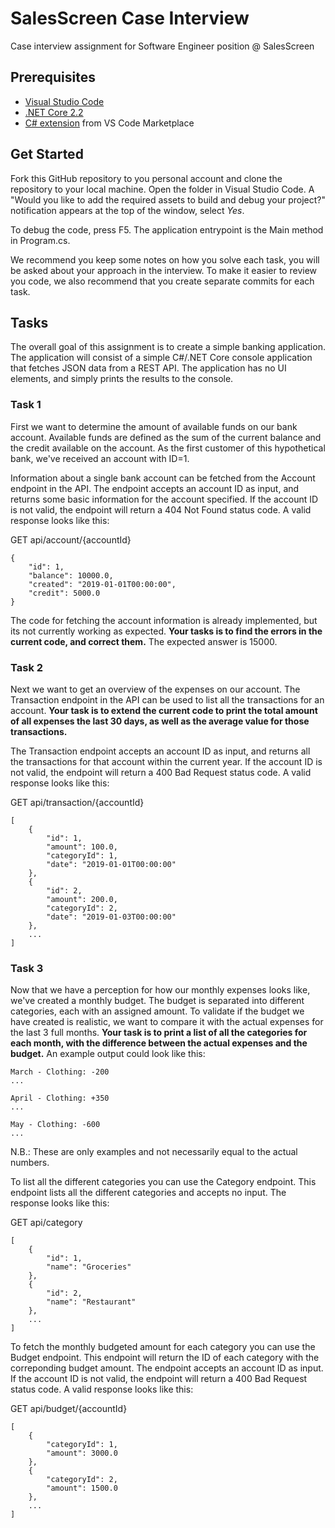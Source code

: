 # SalesScreen Case Interview
Case interview assignment for Software Engineer position @ SalesScreen

## Prerequisites

* [Visual Studio Code](https://code.visualstudio.com/download)
* [.NET Core 2.2](https://dotnet.microsoft.com/download)
* [C# extension](https://marketplace.visualstudio.com/items?itemName=ms-vscode.csharp) from VS Code Marketplace


## Get Started
Fork this GitHub repository to you personal account and clone the repository to your local machine. Open the folder in Visual Studio Code. A "Would you like to add the required assets to build and debug your project?" notification appears at the top of the window, select *Yes*.

To debug the code, press F5. The application entrypoint is the Main method in Program.cs.

We recommend you keep some notes on how you solve each task, you will be asked about your approach in the interview. To make it easier to review you code, we also recommend that you create separate commits for each task.

## Tasks
The overall goal of this assignment is to create a simple banking application. The application will consist of a simple C#/.NET Core console application that fetches JSON data from a REST API. The application has no UI elements, and simply prints the results to the console.


### Task 1
First we want to determine the amount of available funds on our bank account. Available funds are defined as the sum of the current balance and the credit available on the account. As the first customer of this hypothetical bank, we've received an account with ID=1.

Information about a single bank account can be fetched from the Account endpoint in the API. The endpoint accepts an account ID as input, and returns some basic information for the account specified. If the account ID is not valid, the endpoint will return a 404 Not Found status code. A valid response looks like this: 

GET api/account/{accountId}
```
{
    "id": 1,
    "balance": 10000.0,
    "created": "2019-01-01T00:00:00",
    "credit": 5000.0
}
```

The code for fetching the account information is already implemented, but its not currently working as expected. **Your tasks is to find the errors in the current code, and correct them.** The expected answer is 15000.


### Task 2
Next we want to get an overview of the expenses on our account. The Transaction endpoint in the API can be used to list all the transactions for an account. **Your task is to extend the current code to print the total amount of all expenses the last 30 days, as well as the average value for those transactions.**

The Transaction endpoint accepts an account ID as input, and returns all the transactions for that account within the current year. If the account ID is not valid, the endpoint will return a 400 Bad Request status code. A valid response looks like this:

GET api/transaction/{accountId}
```
[
    {
        "id": 1,
        "amount": 100.0,
        "categoryId": 1,
        "date": "2019-01-01T00:00:00"
    },
    {
        "id": 2,
        "amount": 200.0,
        "categoryId": 2,
        "date": "2019-01-03T00:00:00"
    },
    ...
]
```

### Task 3
Now that we have a perception for how our monthly expenses looks like, we've created a monthly budget. The budget is separated into different categories, each with an assigned amount. To validate if the budget we have created is realistic, we want to compare it with the actual expenses for the last 3 full months. **Your task is to print a list of all the categories for each month, with the difference between the actual expenses and the budget.** An example output could look like this:

```
March - Clothing: -200
...

April - Clothing: +350
...

May - Clothing: -600
...
```

N.B.: These are only examples and not necessarily equal to the actual numbers.

To list all the different categories you can use the Category endpoint. This endpoint lists all the different categories and accepts no input. The response looks like this:

GET api/category
```
[
    {
        "id": 1,
        "name": "Groceries"
    },
    {
        "id": 2,
        "name": "Restaurant"
    },
    ...
]
```

To fetch the monthly budgeted amount for each category you can use the Budget endpoint. This endpoint will return the ID of each category with the correponding budget amount. The endpoint accepts an account ID as input. If the account ID is not valid, the endpoint will return a 400 Bad Request status code. A valid response looks like this:

GET api/budget/{accountId}
```
[
    {
        "categoryId": 1,
        "amount": 3000.0
    },
    {
        "categoryId": 2,
        "amount": 1500.0
    },
    ...
]
```